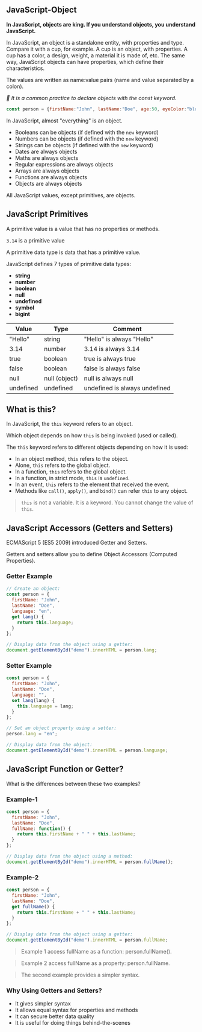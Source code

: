 ## JavaScript-Object

**In JavaScript, objects are king. If you understand objects, you understand JavaScript.**

In JavaScript, an object is a standalone entity, with properties and type. Compare it with a cup, for example. A cup is an object, with properties. A cup has a color, a design, weight, a material it is made of, etc. The same way, JavaScript objects can have properties, which define their characteristics.

The values are written as name:value pairs (name and value separated by a colon).


*🔰 It is a common practice to declare objects with the const keyword.*

``` javascript
const person = {firstName:"John", lastName:"Doe", age:50, eyeColor:"blue"};
```

In JavaScript, almost "everything" is an object.

- Booleans can be objects (if defined with the `new` keyword)
- Numbers can be objects (if defined with the `new` keyword)
- Strings can be objects (if defined with the `new` keyword)
- Dates are always objects
- Maths are always objects
- Regular expressions are always objects
- Arrays are always objects
- Functions are always objects
- Objects are always objects

All JavaScript values, except primitives, are objects.

## JavaScript Primitives
A primitive value is a value that has no properties or methods.

`3.14` is a primitive value

A primitive data type is data that has a primitive value.

JavaScript defines 7 types of primitive data types:

- **string**
- **number**
- **boolean**
- **null**
- **undefined**
- **symbol**
- **bigint**

|   Value           |   Type            |   Comment                         |
|-------------------|-------------------|-----------------------------------|
|   "Hello"         |   string          |   "Hello" is always "Hello"       |
|   3.14            |   number          |   3.14 is always 3.14             |
|   true            |   boolean         |   true is always true             |
|   false           |   boolean         |   false is always false           |
|   null            |   null (object)   |   null is always null             |
|   undefined       |   undefined       |   undefined is always undefined   |


## What is this?
In JavaScript, the `this` keyword refers to an object.

Which object depends on how `this` is being invoked (used or called).

The `this` keyword refers to different objects depending on how it is used:

- In an object method, `this` refers to the object.
- Alone, `this` refers to the global object.
- In a function, `this` refers to the global object.
- In a function, in strict mode, `this` is `undefined`.
- In an event, `this` refers to the element that received the event.
- Methods like `call()`, `apply()`, and `bind()` can refer `this` to any object.

> `this` is not a variable. It is a keyword. You cannot change the value of `this`.

## JavaScript Accessors (Getters and Setters)
ECMAScript 5 (ES5 2009) introduced Getter and Setters.

Getters and setters allow you to define Object Accessors (Computed Properties).


### Getter Example
``` js
// Create an object:
const person = {
  firstName: "John",
  lastName: "Doe",
  language: "en",
  get lang() {
    return this.language;
  }
};

// Display data from the object using a getter:
document.getElementById("demo").innerHTML = person.lang;
```

### Setter Example
```js
const person = {
  firstName: "John",
  lastName: "Doe",
  language: "",
  set lang(lang) {
    this.language = lang;
  }
};

// Set an object property using a setter:
person.lang = "en";

// Display data from the object:
document.getElementById("demo").innerHTML = person.language;
```

## JavaScript Function or Getter?
What is the differences between these two examples?
### Example-1
```js
const person = {
  firstName: "John",
  lastName: "Doe",
  fullName: function() {
    return this.firstName + " " + this.lastName;
  }
};

// Display data from the object using a method:
document.getElementById("demo").innerHTML = person.fullName();
```
### Example-2
```js
const person = {
  firstName: "John",
  lastName: "Doe",
  get fullName() {
    return this.firstName + " " + this.lastName;
  }
};

// Display data from the object using a getter:
document.getElementById("demo").innerHTML = person.fullName;
```
> Example 1 access fullName as a function: person.fullName().

> Example 2 access fullName as a property: person.fullName.

> The second example provides a simpler syntax.

### Why Using Getters and Setters?
- It gives simpler syntax
- It allows equal syntax for properties and methods
- It can secure better data quality
- It is useful for doing things behind-the-scenes
